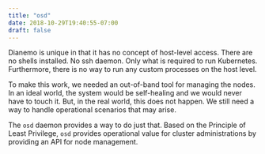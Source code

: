 ```yaml
---
title: "osd"
date: 2018-10-29T19:40:55-07:00
draft: false
---
```


Dianemo is unique in that it has no concept of host-level access.
There are no shells installed.
No ssh daemon.
Only what is required to run Kubernetes.
Furthermore, there is no way to run any custom processes on the host level.

To make this work, we needed an out-of-band tool for managing the nodes.
In an ideal world, the system would be self-healing and we would never have to touch it.
But, in the real world, this does not happen.
We still need a way to handle operational scenarios that may arise.

The `osd` daemon provides a way to do just that.
Based on the Principle of Least Privilege, `osd` provides operational value for cluster administrations by providing an API for node management.

